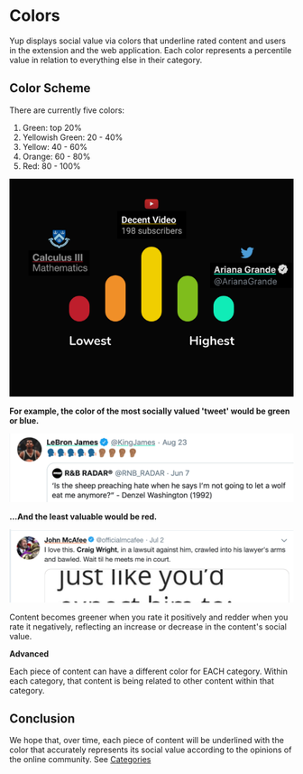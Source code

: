 # Colors

Yup displays social value via colors that underline rated content and users in the extension and the web application. Each color represents a percentile value in relation to everything else in their category.

## Color Scheme

There are currently five colors:

1. Green: top 20%
2. Yellowish Green: 20 - 40%
3. Yellow: 40 - 60%
4. Orange: 60 - 80%
5. Red: 80 - 100%

![](../.gitbook/assets/spectrum.png)

**For example, the color of the most socially valued 'tweet' would be green or blue.**

![](../.gitbook/assets/blue.png)

**...And the least valuable would be red.**

![](../.gitbook/assets/orange.png)

Content becomes greener when you rate it positively and redder when you rate it negatively, reflecting an increase or decrease in the content's social value.

**Advanced**

Each piece of content can have a different color for EACH category. Within each category, that content is being related to other content within that category.

## Conclusion

We hope that, over time, each piece of content will be underlined with the color that accurately represents its social value according to the opinions of the online community. See [Categories](categories.md)

